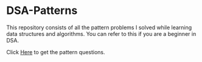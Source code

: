# DSA-Patterns
This repository consists of all the pattern problems I solved while learning data structures and algorithms. You can refer to this if you are a beginner in DSA.

Click [Here](https://takeuforward.org/strivers-a2z-dsa-course/must-do-pattern-problems-before-starting-dsa/) to get the pattern questions.
